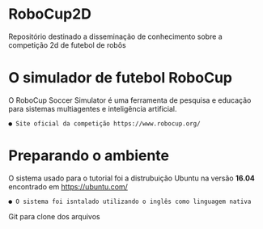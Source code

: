 # RoboCup2D

Repositório destinado a disseminação de conhecimento sobre a competição 2d de futebol de robôs 

# O simulador de futebol RoboCup

O RoboCup Soccer Simulator é uma ferramenta de pesquisa e educação para sistemas multiagentes e inteligência artificial.

    ● Site oficial da competição https://www.robocup.org/
  
# Preparando o ambiente

O sistema usado para o tutorial foi a distrubuição Ubuntu na versão **16.04** encontrado em https://ubuntu.com/

    ● O sistema foi isntalado utilizando o inglês como linguagem nativa
 
Git para clone dos arquivos
